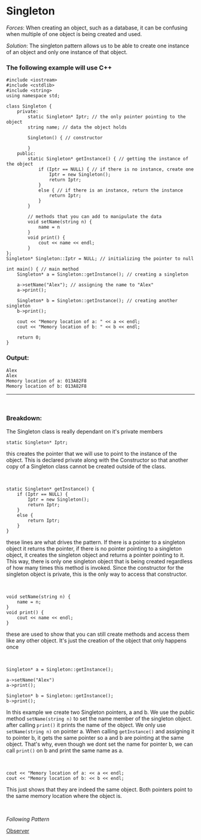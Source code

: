 # Singleton

*Forces*: When creating an object, such as a database, it can be confusing when multiple of one object is being created and used.

*Solution*: The singleton pattern allows us to be able to create one instance of an object and only one instance of that object.

### The following example will use C++
```
#include <iostream>
#include <cstdlib>
#include <string>
using namespace std;

class Singleton {
    private:
        static Singleton* Iptr; // the only pointer pointing to the object
        string name; // data the object holds

        Singleton() { // constructor

        }
    public:
        static Singleton* getInstance() { // getting the instance of the object
            if (Iptr == NULL) { // if there is no instance, create one
                Iptr = new Singleton();
                return Iptr;
            }
            else { // if there is an instance, return the instance
                return Iptr;
            }
        }

        // methods that you can add to manipulate the data 
        void setName(string n) {
            name = n
        }
        void print() {
            cout << name << endl;
        }
};
Singleton* Singleton::Iptr = NULL; // initializing the pointer to null

int main() { // main method
    Singleton* a = Singleton::getInstance(); // creating a singleton

    a->setName("Alex"); // assigning the name to "Alex"
    a->print();

    Singleton* b = Singleton::getInstance(); // creating another singleton
    b->print();

    cout << "Memory location of a: " << a << endl;
    cout << "Memory location of b: " << b << endl;

    return 0;
}
```
### Output:
```
Alex
Alex
Memory location of a: 013A82F8
Memory location of b: 013A82F8
```

***

<br>

### Breakdown:
The Singleton class is really dependant on it's private members
```
static Singleton* Iptr;
```
this creates the pointer that we will use to point to the instance of the object. This is declared private along with the Constructor so that another copy of a Singleton class cannot be created outside of the class.

<br>

```
static Singleton* getInstance() {
    if (Iptr == NULL) {
        Iptr = new Singleton();
        return Iptr;
    }
    else {
        return Iptr;
    }
}
```
these lines are what drives the pattern. If there is a pointer to a singleton object it returns the pointer, if there is no pointer pointing to a singleton object, it creates the singleton object and returns a pointer pointing to it. This way, there is only one singleton object that is being created regardless of how many times this method is invoked. Since the constructor for the singleton object is private, this is the only way to access that constructor.

<br>


```
void setName(string n) {
    name = n;
}
void print() {
    cout << name << endl;
}
```
these are used to show that you can still create methods and access them like any other object. It's just the creation of the object that only happens once

<br>

```
Singleton* a = Singleton::getInstance();

a->setName("Alex")
a->print();

Singleton* b = Singleton::getInstance();
b->print();
```
In this example we create two Singleton pointers, a and b. We use the public method ```setName(string n)``` to set the name member of the singleton object. after calling ```print()``` it prints the name of the object. We only use ```setName(string n)``` on pointer a. When calling ```getInstance()``` and assigning it to pointer b, it gets the same pointer so a and b are pointing at the same object. That's why, even though we dont set the name for pointer b, we can call ```print()``` on b and print the same name as a.

<br>

```
cout << "Memory location of a: << a << endl;
cout << "Memory location of b: << b << endl;
```
This just shows that they are indeed the same object. Both pointers point to the same memory location where the object is.

<br>

*Following Pattern*

[Observer](/ObserverPattern.md)


